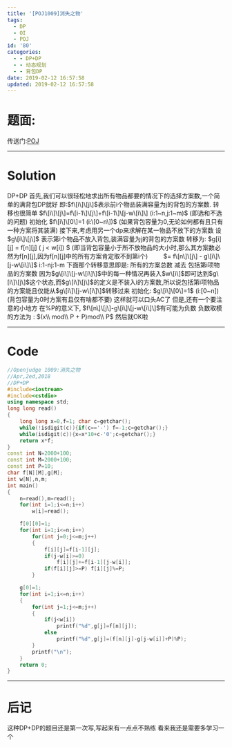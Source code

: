 ```yaml
---
title: '[POJ1009]消失之物'
tags:
  - DP
  - OI
  - POJ
id: '80'
categories:
  - - DP+DP
  - - 动态规划
  - - 背包DP
date: 2019-02-12 16:57:58
updated: 2019-02-12 16:57:58
---
```


# 题面:

传送门:[POJ](http://poj.openjudge.cn/practice/1009/)

* * *

# Solution

DP+DP 首先,我们可以很轻松地求出所有物品都要的情况下的选择方案数,一个简单的满背包DP就好 即:$f\[i\]\[j\]$表示前i个物品装满容量为j的背包的方案数. 转移也很简单 $f\[i\]\[j\]=f\[i-1\]\[j\]+f\[i-1\]\[j-w\[i\]\] (i:1~n,j:1~m)$ (即选和不选的问题) 初始化 $f\[i\]\[0\]=1 (i:\[0~n\])$ (如果背包容量为0,无论如何都有且只有一种方案将其装满) 接下来,考虑用另一个dp来求解在某一物品不放下的方案数 设 $g\[i\]\[j\]$ 表示第i个物品不放入背包,装满容量为j的背包的方案数 转移为: $g\[i\]\[j\] = f\[n\]\[j\] ( j < w\[i\]) $ (即当背包容量小于所不放物品的大小时,那么其方案数必然为f\[n\]\[j\],因为f\[n\]\[j\]中的所有方案肯定取不到第i个) 　　 $= f\[n\]\[j\] - g\[i\]\[j-w\[i\]\]$ i:1-nj:1-m 下面那个转移意思即是: 所有的方案总数 减去 包括第i项物品的方案数 因为$g\[i\]\[j-w\[i\]\]$中的每一种情况再装入$w\[i\]$即可达到$g\[i\]\[j\]$这个状态,而$g\[i\]\[j\]$的定义是不装入i的方案数,所以说包括第i项物品的方案能且仅能从$g\[i\]\[j-w\[i\]\]$转移过来 初始化: $g\[i\]\[0\]=1$ (i:\[0~n\])(背包容量为0时方案有且仅有啥都不要) 这样就可以口头AC了 但是,还有一个要注意的小地方 在%P的意义下, $f\[n\]\[j\]-g\[i\]\[j-w\[i\]\]$有可能为负数 负数取模的方法为 : $(x\\ mod\\ P + P)mod\\ P$ 然后就OK啦

* * *

# Code

```cpp
//Openjudge 1009:消失之物
//Apr,2ed,2018
//DP+DP
#include<iostream>
#include<cstdio>
using namespace std;
long long read()
{
    long long x=0,f=1; char c=getchar();
    while(!isdigit(c)){if(c=='-') f=-1;c=getchar();}
    while(isdigit(c)){x=x*10+c-'0';c=getchar();}
    return x*f;
}
const int N=2000+100;
const int M=2000+100;
const int P=10;
char f[N][M],g[M];
int w[N],n,m;
int main()
{
    n=read(),m=read();
    for(int i=1;i<=n;i++)
        w[i]=read();

    f[0][0]=1;
    for(int i=1;i<=n;i++)
        for(int j=0;j<=m;j++)
        {
            f[i][j]=f[i-1][j];
            if(j-w[i]>=0)
                f[i][j]+=f[i-1][j-w[i]];
            if(f[i][j]>=P) f[i][j]%=P;
        }

    g[0]=1;
    for(int i=1;i<=n;i++)
    {
        for(int j=1;j<=m;j++)
        {
            if(j<w[i])
                printf("%d",g[j]=f[n][j]);
            else
                printf("%d",g[j]=(f[n][j]-g[j-w[i]]+P)%P);
        }
        printf("\n");
    }
    return 0;
}

```

* * *

# 后记

这种DP+DP的题目还是第一次写,写起来有一点点不熟练 看来我还是需要多学习一个